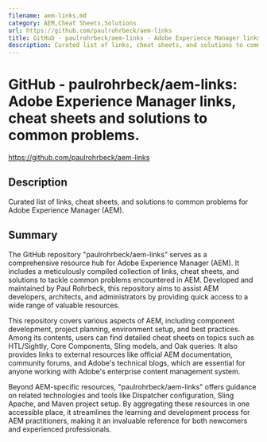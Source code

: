 ```yaml
---
filename: aem-links.md
category: AEM,Cheat Sheets,Solutions
url: https://github.com/paulrohrbeck/aem-links
title: GitHub - paulrohrbeck/aem-links - Adobe Experience Manager links, cheat sheets and solutions to common problems.
description: Curated list of links, cheat sheets, and solutions to common problems for Adobe Experience Manager (AEM).
---
```


# GitHub - paulrohrbeck/aem-links: Adobe Experience Manager links, cheat sheets and solutions to common problems.

https://github.com/paulrohrbeck/aem-links

## Description

Curated list of links, cheat sheets, and solutions to common problems for Adobe Experience Manager (AEM).

## Summary

The GitHub repository "paulrohrbeck/aem-links" serves as a comprehensive resource hub for Adobe Experience Manager (AEM). It includes a meticulously compiled collection of links, cheat sheets, and solutions to tackle common problems encountered in AEM. Developed and maintained by Paul Rohrbeck, this repository aims to assist AEM developers, architects, and administrators by providing quick access to a wide range of valuable resources.

This repository covers various aspects of AEM, including component development, project planning, environment setup, and best practices. Among its contents, users can find detailed cheat sheets on topics such as HTL/Sightly, Core Components, Sling models, and Oak queries. It also provides links to external resources like official AEM documentation, community forums, and Adobe's technical blogs, which are essential for anyone working with Adobe's enterprise content management system.

Beyond AEM-specific resources, "paulrohrbeck/aem-links" offers guidance on related technologies and tools like Dispatcher configuration, Sling Apache, and Maven project setup. By aggregating these resources in one accessible place, it streamlines the learning and development process for AEM practitioners, making it an invaluable reference for both newcomers and experienced professionals.
